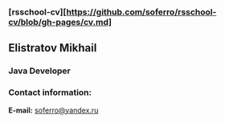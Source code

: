### [rsschool-cv][https://github.com/soferro/rsschool-cv/blob/gh-pages/cv.md]  
## Elistratov Mikhail
### Java Developer

### Contact information:  
**E-mail:** soferro@yandex.ru



